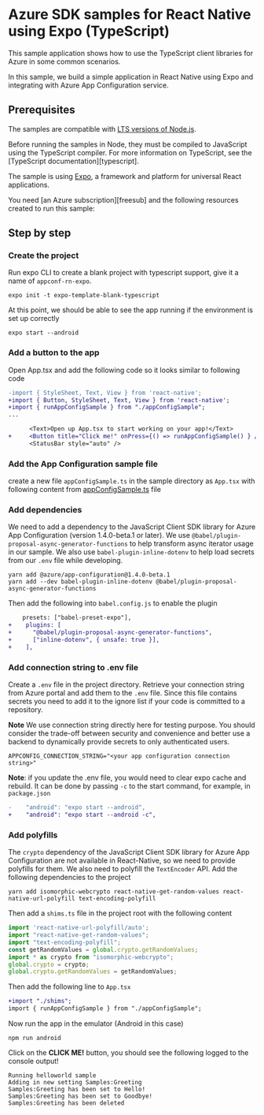# Azure SDK samples for React Native using Expo (TypeScript)

This sample application shows how to use the TypeScript client libraries for Azure in some common scenarios.

In this sample, we build a simple application in React Native using Expo and integrating with Azure App Configuration service.

## Prerequisites

The samples are compatible with [LTS versions of Node.js](https://github.com/nodejs/release#release-schedule).

Before running the samples in Node, they must be compiled to JavaScript using the TypeScript compiler. For more information on TypeScript, see the [TypeScript documentation][typescript].

The sample is using [Expo](https://expo.dev/), a framework and platform for universal React applications.

You need [an Azure subscription][freesub] and the following resources created to run this sample:

## Step by step

### Create the project

Run expo CLI to create a blank project with typescript support, give it a name of `appconf-rn-expo`.

```shell
expo init -t expo-template-blank-typescript
```

At this point, we should be able to see the app running if the environment is set up correctly

```shell
expo start --android
```

### Add a button to the app

Open App.tsx and add the following code so it looks similar to following code
```diff
-import { StyleSheet, Text, View } from 'react-native';
+import { Button, StyleSheet, Text, View } from 'react-native';
+import { runAppConfigSample } from "./appConfigSample";
...

      <Text>Open up App.tsx to start working on your app!</Text>
+     <Button title="Click me!" onPress={() => runAppConfigSample() } />
      <StatusBar style="auto" />
```

### Add the App Configuration sample file

create a new file `appConfigSample.ts` in the sample directory as `App.tsx` with following content from [appConfigSample.ts](https://github.com/Azure/azure-sdk-for-js/blob/bbc4e39a31f5dfe6d81b9386cf9d734170dda146/samples/frameworks/react-native-expo/ts/appconfigBasic/appConfigSample.ts) file

### Add dependencies

We need to add a dependency to the JavaScript Client SDK library for Azure App Configuration (version 1.4.0-beta.1 or later). We use `@babel/plugin-proposal-async-generator-functions` to help transform async iterator usage in our sample. We also use `babel-plugin-inline-dotenv` to help load secrets from our `.env` file while developing.

```shell
yarn add @azure/app-configuration@1.4.0-beta.1
yarn add --dev babel-plugin-inline-dotenv @babel/plugin-proposal-async-generator-functions
```

Then add the following into `babel.config.js` to enable the plugin

```diff
    presets: ["babel-preset-expo"],
+    plugins: [
+      "@babel/plugin-proposal-async-generator-functions",
+      ["inline-dotenv", { unsafe: true }],
+    ],
```

### Add connection string to .env file

Create a `.env` file in the project directory. Retrieve your connection string from Azure portal and add them to the `.env` file. Since this file contains secrets you need to add it to the ignore list if your code is committed to a repository.

**Note** We use connection string directly here for testing purpose.  You should consider the trade-off between security and convenience and better use a backend to dynamically provide secrets to only authenticated users.

```
APPCONFIG_CONNECTION_STRING="<your app configuration connection string>"
```

**Note**: if you update the .env file, you would need to clear expo cache and rebuild. It can be done by passing `-c` to the start command, for example, in `package.json`

```diff
-    "android": "expo start --android",
+    "android": "expo start --android -c",
```

### Add polyfills

The `crypto` dependency of the JavaScript Client SDK library for Azure App Configuration are not available in React-Native, so we need to provide polyfills for them. We also need to polyfill the `TextEncoder` API. Add the following dependencies to the project

```shell
yarn add isomorphic-webcrypto react-native-get-random-values react-native-url-polyfill text-encoding-polyfill
```

Then add a `shims.ts` file in the project root with the following content

```typescript
import 'react-native-url-polyfill/auto';
import "react-native-get-random-values";
import "text-encoding-polyfill";
const getRandomValues = global.crypto.getRandomValues;
import * as crypto from "isomorphic-webcrypto";
global.crypto = crypto;
global.crypto.getRandomValues = getRandomValues;
```

Then add the following line to `App.tsx`

```diff
+import "./shims";
import { runAppConfigSample } from "./appConfigSample";
```

Now run the app in the emulator (Android in this case)

```shell
npm run android
```

Click on the **CLICK ME!** button, you should see the following logged to the console output!

```
Running helloworld sample
Adding in new setting Samples:Greeting
Samples:Greeting has been set to Hello!
Samples:Greeting has been set to Goodbye!
Samples:Greeting has been deleted
```
